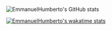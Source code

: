 
![EmmanuelHumberto's GitHub stats](https://github-readme-stats.vercel.app/api?username=EmmanuelHumberto&show_icons=true&theme=highcontrast)






[![EmmanuelHumberto's wakatime stats](https://github-readme-stats.vercel.app/api/wakatime?username=EmmanuelHumberto)](https://github.com/EmmanuelHumberto/github-readme-stats)
